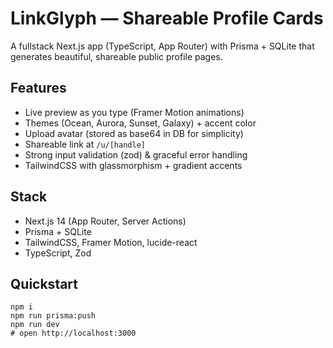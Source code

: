 # LinkGlyph — Shareable Profile Cards

A fullstack Next.js app (TypeScript, App Router) with Prisma + SQLite that generates beautiful, shareable public profile pages.

## Features
- Live preview as you type (Framer Motion animations)
- Themes (Ocean, Aurora, Sunset, Galaxy) + accent color
- Upload avatar (stored as base64 in DB for simplicity)
- Shareable link at `/u/[handle]`
- Strong input validation (zod) & graceful error handling
- TailwindCSS with glassmorphism + gradient accents

## Stack
- Next.js 14 (App Router, Server Actions)
- Prisma + SQLite
- TailwindCSS, Framer Motion, lucide-react
- TypeScript, Zod

## Quickstart
```
npm i
npm run prisma:push
npm run dev
# open http://localhost:3000
```

